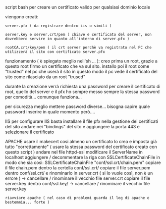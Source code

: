 script bash per creare un certificato valido per qualsiasi dominio locale

viengono creati: 

	server.pfx ( da registrare dentro iis o simili ) 
	
	server.key e server.crt/pem ( chiave e certificato del server, non dovrebbero servire in quanto all'interno di server.pfx ) 
	
	rootCA.crt/key/pem ( il crt server perchè va registrato nel PC che utilizzerà il sito con certificato server.pfx
	
	
	
funzionamento ( è spiegato meglio nell'sh ... ):
creo prima un root, grazie a questo root firmo un certificato che va sul sito.
installo poi il root come "trusted" nel pc che userà il sito 
in questo modo il pc vede il certificato del sito come rilasciato da un root "trused" 	



durante la creazione verrà richiesta una password per creare il certificato di root, quello del server e il pfx
ho sempre messo sempre la stessa password per comodità... comunque funziona...

per sicurezza meglio mettere password diverse... bisogna capire quale password inserire in quale momento però....











IIS
	per configurare IIS basta installare il file pfx nella gestione dei certificati del sito
	andare nei "bindings" del sito e aggiungere la porta 443 e selezionare il certificato
	
	
APACHE
	usare il makecert cosi almeno un certificato lo crea e imposta già tutto "correttamente" ( usare la stessa password del certificato creato con questo script ) 
	andare nel file httpd-ssl
		modificare il ServerName in localhost
		aggiungere / decommentare la riga con SSLCertificateChainFile in modo che sia cosi:
			SSLCertificateChainFile "conf/ssl.crt/chain.pem"
	copiare il file chain.pem dentro la certella conf/ssl.crt/
	copiare il file server.pem dentro conf/ssl.crt/ e rinominarlo in server.crt ( si lo vuole così, non è un errore ) -> cancellare / rinominare il vecchio file server.crt
	copiare il file server.key dentro conf/ssl.key/ -> cancellare / rinominare il vecchio file server.key
	
	
	riavviare apache ( nel caso di problemi guarda il log di apache e bestemmia... forte ) 
	
	